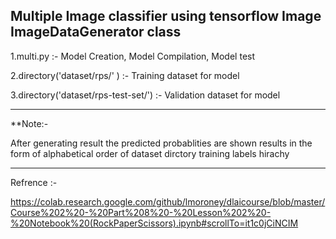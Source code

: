 Multiple Image classifier using tensorflow Image ImageDataGenerator class 
----------------------------------------------------------------------------
1.multi.py :- Model Creation, Model Compilation, Model test

2.directory('dataset/rps/' ) :-  Training dataset for model

3.directory('dataset/rps-test-set/') :-  Validation dataset for model

----------------------------------------------------------------------------
**Note:-

After generating result the predicted probablities are shown results in the 
form of alphabetical order of dataset dirctory training labels hirachy

----------------------------------------------------------------------------
Refrence :-

https://colab.research.google.com/github/lmoroney/dlaicourse/blob/master/Course%202%20-%20Part%208%20-%20Lesson%202%20-%20Notebook%20(RockPaperScissors).ipynb#scrollTo=it1c0jCiNCIM

